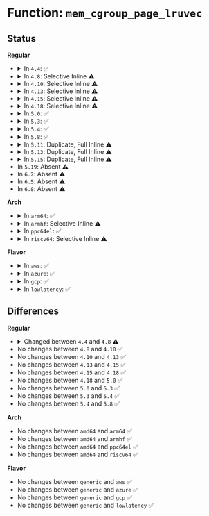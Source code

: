 # Function: <code>mem_cgroup_page_lruvec</code>

## Status
<b>Regular</b>
<ul>
<li>
<details>
<summary>In <code>4.4</code>: ✅</summary>

```c
struct lruvec *mem_cgroup_page_lruvec(struct page *page, struct zone *zone);
```

**Collision:** Unique Global

**Inline:** No

**Transformation:** False

**Instances:**

```
In mm/memcontrol.c (ffffffff811febf0)
Location: mm/memcontrol.c:1083
Inline: False
Direct callers:
  - mm/swap.c:__page_cache_release
  - mm/swap.c:release_pages
  - mm/swap.c:pagevec_lru_move_fn
  - mm/swap.c:add_page_to_unevictable_list
  - mm/vmscan.c:move_active_pages_to_lru
  - mm/vmscan.c:isolate_lru_page
  - mm/vmscan.c:putback_inactive_pages
  - mm/vmscan.c:check_move_unevictable_pages
  - mm/compaction.c:isolate_migratepages_block
  - mm/huge_memory.c:split_huge_page_to_list
  - mm/memcontrol.c:lock_page_lru
  - mm/memcontrol.c:unlock_page_lru
```
**Symbols:**

```
ffffffff811febf0-ffffffff811fec4d: mem_cgroup_page_lruvec (STB_GLOBAL)
```
</details>
</li>
<li>
<details>
<summary>In <code>4.8</code>: Selective Inline ⚠️</summary>

```c
struct lruvec *mem_cgroup_page_lruvec(struct page *page, struct pglist_data *pgdat);
```

**Collision:** Unique Global

**Inline:** Selective

**Transformation:** False

**Instances:**

```
In mm/memcontrol.c (ffffffff812247f2)
Location: mm/memcontrol.c:932
Inline: True
Inline callers:
  - mm/memcontrol.c:mem_cgroup_commit_charge
  - mm/memcontrol.c:mem_cgroup_commit_charge
Direct callers:
  - mm/swap.c:release_pages
  - mm/swap.c:add_page_to_unevictable_list
  - mm/swap.c:pagevec_lru_move_fn
  - mm/swap.c:__page_cache_release
  - mm/vmscan.c:check_move_unevictable_pages
  - mm/vmscan.c:move_active_pages_to_lru
  - mm/vmscan.c:putback_inactive_pages
  - mm/vmscan.c:isolate_lru_page
  - mm/compaction.c:isolate_migratepages_block
  - mm/huge_memory.c:split_huge_page_to_list
```
**Symbols:**

```
ffffffff81222b80-ffffffff81222bc7: mem_cgroup_page_lruvec (STB_GLOBAL)
```
</details>
</li>
<li>
<details>
<summary>In <code>4.10</code>: Selective Inline ⚠️</summary>

```c
struct lruvec *mem_cgroup_page_lruvec(struct page *page, struct pglist_data *pgdat);
```

**Collision:** Unique Global

**Inline:** Selective

**Transformation:** False

**Instances:**

```
In mm/memcontrol.c (ffffffff81236ddb)
Location: mm/memcontrol.c:971
Inline: True
Inline callers:
  - mm/memcontrol.c:mem_cgroup_commit_charge
  - mm/memcontrol.c:mem_cgroup_commit_charge
Direct callers:
  - mm/swap.c:release_pages
  - mm/swap.c:add_page_to_unevictable_list
  - mm/swap.c:pagevec_lru_move_fn
  - mm/swap.c:__page_cache_release
  - mm/vmscan.c:check_move_unevictable_pages
  - mm/vmscan.c:move_active_pages_to_lru
  - mm/vmscan.c:putback_inactive_pages
  - mm/vmscan.c:isolate_lru_page
  - mm/compaction.c:isolate_migratepages_block
  - mm/huge_memory.c:split_huge_page_to_list
```
**Symbols:**

```
ffffffff81234f60-ffffffff81234fa7: mem_cgroup_page_lruvec (STB_GLOBAL)
```
</details>
</li>
<li>
<details>
<summary>In <code>4.13</code>: Selective Inline ⚠️</summary>

```c
struct lruvec *mem_cgroup_page_lruvec(struct page *page, struct pglist_data *pgdat);
```

**Collision:** Unique Global

**Inline:** Selective

**Transformation:** False

**Instances:**

```
In mm/memcontrol.c (ffffffff81242889)
Location: mm/memcontrol.c:941
Inline: True
Inline callers:
  - mm/memcontrol.c:mem_cgroup_commit_charge
  - mm/memcontrol.c:mem_cgroup_commit_charge
Direct callers:
  - mm/page-writeback.c:test_clear_page_writeback
  - mm/swap.c:release_pages
  - mm/swap.c:add_page_to_unevictable_list
  - mm/swap.c:pagevec_lru_move_fn
  - mm/swap.c:__page_cache_release
  - mm/vmscan.c:check_move_unevictable_pages
  - mm/vmscan.c:move_active_pages_to_lru
  - mm/vmscan.c:putback_inactive_pages
  - mm/vmscan.c:isolate_lru_page
  - mm/compaction.c:isolate_migratepages_block
  - mm/huge_memory.c:split_huge_page_to_list
```
**Symbols:**

```
ffffffff812409e0-ffffffff81240a30: mem_cgroup_page_lruvec (STB_GLOBAL)
```
</details>
</li>
<li>
<details>
<summary>In <code>4.15</code>: Selective Inline ⚠️</summary>

```c
struct lruvec *mem_cgroup_page_lruvec(struct page *page, struct pglist_data *pgdat);
```

**Collision:** Unique Global

**Inline:** Selective

**Transformation:** False

**Instances:**

```
In mm/memcontrol.c (ffffffff812626c9)
Location: mm/memcontrol.c:955
Inline: True
Inline callers:
  - mm/memcontrol.c:mem_cgroup_commit_charge
  - mm/memcontrol.c:mem_cgroup_commit_charge
Direct callers:
  - mm/page-writeback.c:test_clear_page_writeback
  - mm/swap.c:release_pages
  - mm/swap.c:add_page_to_unevictable_list
  - mm/swap.c:pagevec_lru_move_fn
  - mm/swap.c:__page_cache_release
  - mm/vmscan.c:check_move_unevictable_pages
  - mm/vmscan.c:move_active_pages_to_lru
  - mm/vmscan.c:putback_inactive_pages
  - mm/vmscan.c:isolate_lru_page
  - mm/compaction.c:isolate_migratepages_block
  - mm/huge_memory.c:split_huge_page_to_list
```
**Symbols:**

```
ffffffff81260720-ffffffff81260770: mem_cgroup_page_lruvec (STB_GLOBAL)
```
</details>
</li>
<li>
<details>
<summary>In <code>4.18</code>: Selective Inline ⚠️</summary>

```c
struct lruvec *mem_cgroup_page_lruvec(struct page *page, struct pglist_data *pgdat);
```

**Collision:** Unique Global

**Inline:** Selective

**Transformation:** False

**Instances:**

```
In mm/memcontrol.c (ffffffff81286889)
Location: mm/memcontrol.c:926
Inline: True
Inline callers:
  - mm/memcontrol.c:mem_cgroup_commit_charge
  - mm/memcontrol.c:mem_cgroup_commit_charge
Direct callers:
  - mm/page-writeback.c:test_clear_page_writeback
  - mm/swap.c:release_pages
  - mm/swap.c:pagevec_lru_move_fn
  - mm/swap.c:__page_cache_release
  - mm/vmscan.c:check_move_unevictable_pages
  - mm/vmscan.c:move_active_pages_to_lru
  - mm/vmscan.c:putback_inactive_pages
  - mm/vmscan.c:isolate_lru_page
  - mm/compaction.c:isolate_migratepages_block
  - mm/huge_memory.c:split_huge_page_to_list
```
**Symbols:**

```
ffffffff812848f0-ffffffff81284940: mem_cgroup_page_lruvec (STB_GLOBAL)
```
</details>
</li>
<li>
<details>
<summary>In <code>5.0</code>: ✅</summary>

```c
struct lruvec *mem_cgroup_page_lruvec(struct page *page, struct pglist_data *pgdat);
```

**Collision:** Unique Global

**Inline:** No

**Transformation:** False

**Instances:**

```
In mm/memcontrol.c (ffffffff81299800)
Location: mm/memcontrol.c:1100
Inline: False
Direct callers:
  - mm/page-writeback.c:test_clear_page_writeback
  - mm/swap.c:release_pages
  - mm/swap.c:pagevec_lru_move_fn
  - mm/swap.c:__page_cache_release
  - mm/vmscan.c:check_move_unevictable_pages
  - mm/vmscan.c:move_active_pages_to_lru
  - mm/vmscan.c:putback_inactive_pages
  - mm/vmscan.c:isolate_lru_page
  - mm/compaction.c:isolate_migratepages_block
  - mm/huge_memory.c:split_huge_page_to_list
  - mm/memcontrol.c:mem_cgroup_commit_charge
  - mm/memcontrol.c:mem_cgroup_commit_charge
```
**Symbols:**

```
ffffffff81299800-ffffffff81299850: mem_cgroup_page_lruvec (STB_GLOBAL)
```
</details>
</li>
<li>
<details>
<summary>In <code>5.3</code>: ✅</summary>

```c
struct lruvec *mem_cgroup_page_lruvec(struct page *page, struct pglist_data *pgdat);
```

**Collision:** Unique Global

**Inline:** No

**Transformation:** False

**Instances:**

```
In mm/memcontrol.c (ffffffff812b4b60)
Location: mm/memcontrol.c:1236
Inline: False
Direct callers:
  - mm/page-writeback.c:test_clear_page_writeback
  - mm/swap.c:release_pages
  - mm/swap.c:pagevec_lru_move_fn
  - mm/swap.c:__page_cache_release
  - mm/vmscan.c:check_move_unevictable_pages
  - mm/vmscan.c:move_pages_to_lru
  - mm/vmscan.c:isolate_lru_page
  - mm/compaction.c:isolate_migratepages_block
  - mm/huge_memory.c:__split_huge_page
  - mm/memcontrol.c:mem_cgroup_commit_charge
  - mm/memcontrol.c:mem_cgroup_commit_charge
```
**Symbols:**

```
ffffffff812b4b60-ffffffff812b4bb0: mem_cgroup_page_lruvec (STB_GLOBAL)
```
</details>
</li>
<li>
<details>
<summary>In <code>5.4</code>: ✅</summary>

```c
struct lruvec *mem_cgroup_page_lruvec(struct page *page, struct pglist_data *pgdat);
```

**Collision:** Unique Global

**Inline:** No

**Transformation:** False

**Instances:**

```
In mm/memcontrol.c (ffffffff812c6630)
Location: mm/memcontrol.c:1247
Inline: False
Direct callers:
  - mm/page-writeback.c:test_clear_page_writeback
  - mm/swap.c:release_pages
  - mm/swap.c:pagevec_lru_move_fn
  - mm/swap.c:__page_cache_release
  - mm/vmscan.c:check_move_unevictable_pages
  - mm/vmscan.c:move_pages_to_lru
  - mm/vmscan.c:isolate_lru_page
  - mm/compaction.c:isolate_migratepages_block
  - mm/huge_memory.c:__split_huge_page
  - mm/memcontrol.c:mem_cgroup_commit_charge
  - mm/memcontrol.c:mem_cgroup_commit_charge
```
**Symbols:**

```
ffffffff812c6630-ffffffff812c6680: mem_cgroup_page_lruvec (STB_GLOBAL)
```
</details>
</li>
<li>
<details>
<summary>In <code>5.8</code>: ✅</summary>

```c
struct lruvec *mem_cgroup_page_lruvec(struct page *page, struct pglist_data *pgdat);
```

**Collision:** Unique Global

**Inline:** No

**Transformation:** False

**Instances:**

```
In mm/memcontrol.c (ffffffff812fc0a0)
Location: mm/memcontrol.c:1207
Inline: False
Direct callers:
  - mm/page-writeback.c:test_clear_page_writeback
  - mm/swap.c:release_pages
  - mm/swap.c:lru_note_cost_page
  - mm/swap.c:pagevec_lru_move_fn
  - mm/swap.c:__page_cache_release
  - mm/vmscan.c:check_move_unevictable_pages
  - mm/vmscan.c:isolate_lru_page
  - mm/compaction.c:isolate_migratepages_block
  - mm/workingset.c:workingset_activation
  - mm/huge_memory.c:__split_huge_page
```
**Symbols:**

```
ffffffff812fc0a0-ffffffff812fc0e7: mem_cgroup_page_lruvec (STB_GLOBAL)
```
</details>
</li>
<li>
<details>
<summary>In <code>5.11</code>: Duplicate, Full Inline ⚠️</summary>

**Collision:** Static Duplication

**Inline:** Full

**Transformation:** False

**Instances:**

```
In mm/page-writeback.c (ffffffff8126686c)
Location: include/linux/memcontrol.h:663
Inline: True
Inline callers:
  - mm/page-writeback.c:test_clear_page_writeback
```
```
In mm/swap.c (ffffffff8126a3a2)
Location: include/linux/memcontrol.h:663
Inline: True
Inline callers:
  - mm/swap.c:lru_note_cost_page
```
```
In mm/compaction.c (ffffffff8128cbdd)
Location: include/linux/memcontrol.h:663
Inline: True
Inline callers:
  - mm/compaction.c:isolate_migratepages_block
```
```
In mm/workingset.c (ffffffff81291169)
Location: include/linux/memcontrol.h:663
Inline: True
Inline callers:
  - mm/workingset.c:workingset_activation
```
```
In mm/memcontrol.c (ffffffff8130823e)
Location: include/linux/memcontrol.h:663
Inline: True
Inline callers:
  - mm/memcontrol.c:lock_page_lruvec_irqsave
  - mm/memcontrol.c:lock_page_lruvec_irq
  - mm/memcontrol.c:lock_page_lruvec
```
</details>
</li>
<li>
<details>
<summary>In <code>5.13</code>: Duplicate, Full Inline ⚠️</summary>

**Collision:** Static Duplication

**Inline:** Full

**Transformation:** False

**Instances:**

```
In mm/swap.c (ffffffff8126f4b1)
Location: include/linux/memcontrol.h:750
Inline: True
Inline callers:
  - mm/swap.c:lru_note_cost_page
```
```
In mm/compaction.c (ffffffff81291a39)
Location: include/linux/memcontrol.h:750
Inline: True
Inline callers:
  - mm/compaction.c:isolate_migratepages_block
```
```
In mm/workingset.c (ffffffff81296779)
Location: include/linux/memcontrol.h:750
Inline: True
Inline callers:
  - mm/workingset.c:workingset_activation
```
```
In mm/memcontrol.c (ffffffff8130e9d2)
Location: include/linux/memcontrol.h:750
Inline: True
Inline callers:
  - mm/memcontrol.c:lock_page_lruvec_irqsave
  - mm/memcontrol.c:lock_page_lruvec_irq
  - mm/memcontrol.c:lock_page_lruvec
```
</details>
</li>
<li>
<details>
<summary>In <code>5.15</code>: Duplicate, Full Inline ⚠️</summary>

**Collision:** Static Duplication

**Inline:** Full

**Transformation:** False

**Instances:**

```
In mm/swap.c (ffffffff812ac601)
Location: include/linux/memcontrol.h:762
Inline: True
Inline callers:
  - mm/swap.c:lru_note_cost_page
```
```
In mm/compaction.c (ffffffff812d1304)
Location: include/linux/memcontrol.h:762
Inline: True
Inline callers:
  - mm/compaction.c:isolate_migratepages_block
```
```
In mm/workingset.c (ffffffff812d6eda)
Location: include/linux/memcontrol.h:762
Inline: True
Inline callers:
  - mm/workingset.c:workingset_activation
```
```
In mm/memcontrol.c (ffffffff813597e6)
Location: include/linux/memcontrol.h:762
Inline: True
Inline callers:
  - mm/memcontrol.c:lock_page_lruvec_irqsave
  - mm/memcontrol.c:lock_page_lruvec_irq
  - mm/memcontrol.c:lock_page_lruvec
```
</details>
</li>
<li>
In <code>5.19</code>: Absent ⚠️
</li>
<li>
In <code>6.2</code>: Absent ⚠️
</li>
<li>
In <code>6.5</code>: Absent ⚠️
</li>
<li>
In <code>6.8</code>: Absent ⚠️
</li>
</ul>
<b>Arch</b>
<ul>
<li>
<details>
<summary>In <code>arm64</code>: ✅</summary>

```c
struct lruvec *mem_cgroup_page_lruvec(struct page *page, struct pglist_data *pgdat);
```

**Collision:** Unique Global

**Inline:** No

**Transformation:** False

**Instances:**

```
In mm/memcontrol.c (ffff800010369388)
Location: mm/memcontrol.c:1247
Inline: False
Direct callers:
  - mm/page-writeback.c:test_clear_page_writeback
  - mm/swap.c:release_pages
  - mm/swap.c:pagevec_lru_move_fn
  - mm/swap.c:__page_cache_release
  - mm/vmscan.c:check_move_unevictable_pages
  - mm/vmscan.c:move_pages_to_lru
  - mm/vmscan.c:isolate_lru_page
  - mm/compaction.c:isolate_migratepages_block
  - mm/huge_memory.c:__split_huge_page
  - mm/memcontrol.c:mem_cgroup_commit_charge
  - mm/memcontrol.c:mem_cgroup_commit_charge
```
**Symbols:**

```
ffff800010369388-ffff800010369408: mem_cgroup_page_lruvec (STB_GLOBAL)
```
</details>
</li>
<li>
<details>
<summary>In <code>armhf</code>: Selective Inline ⚠️</summary>

```c
struct lruvec *mem_cgroup_page_lruvec(struct page *page, struct pglist_data *pgdat);
```

**Collision:** Unique Global

**Inline:** Selective

**Transformation:** False

**Instances:**

```
In mm/memcontrol.c (c055ce44)
Location: mm/memcontrol.c:1247
Inline: True
Inline callers:
  - mm/memcontrol.c:mem_cgroup_commit_charge
  - mm/memcontrol.c:mem_cgroup_commit_charge
Direct callers:
  - mm/page-writeback.c:test_clear_page_writeback
  - mm/swap.c:release_pages
  - mm/swap.c:pagevec_lru_move_fn
  - mm/swap.c:__page_cache_release
  - mm/vmscan.c:check_move_unevictable_pages
  - mm/vmscan.c:move_pages_to_lru
  - mm/vmscan.c:isolate_lru_page
  - mm/compaction.c:isolate_migratepages_block
```
**Symbols:**

```
c055a86c-c055a8c4: mem_cgroup_page_lruvec (STB_GLOBAL)
```
</details>
</li>
<li>
<details>
<summary>In <code>ppc64el</code>: ✅</summary>

```c
struct lruvec *mem_cgroup_page_lruvec(struct page *page, struct pglist_data *pgdat);
```

**Collision:** Unique Global

**Inline:** No

**Transformation:** False

**Instances:**

```
In mm/memcontrol.c (c0000000004579f0)
Location: mm/memcontrol.c:1247
Inline: False
Direct callers:
  - mm/page-writeback.c:test_clear_page_writeback
  - mm/swap.c:release_pages
  - mm/swap.c:pagevec_lru_move_fn
  - mm/swap.c:__page_cache_release
  - mm/vmscan.c:check_move_unevictable_pages
  - mm/vmscan.c:move_pages_to_lru
  - mm/vmscan.c:isolate_lru_page
  - mm/compaction.c:isolate_migratepages_block
  - mm/huge_memory.c:__split_huge_page
  - mm/memcontrol.c:mem_cgroup_commit_charge
  - mm/memcontrol.c:mem_cgroup_commit_charge
```
**Symbols:**

```
c0000000004579f0-c000000000457a6c: mem_cgroup_page_lruvec (STB_GLOBAL)
```
</details>
</li>
<li>
<details>
<summary>In <code>riscv64</code>: Selective Inline ⚠️</summary>

```c
struct lruvec *mem_cgroup_page_lruvec(struct page *page, struct pglist_data *pgdat);
```

**Collision:** Unique Global

**Inline:** Selective

**Transformation:** False

**Instances:**

```
In mm/memcontrol.c (ffffffe000248e1e)
Location: mm/memcontrol.c:1247
Inline: True
Inline callers:
  - mm/memcontrol.c:mem_cgroup_commit_charge
  - mm/memcontrol.c:mem_cgroup_commit_charge
Direct callers:
  - mm/page-writeback.c:test_clear_page_writeback
  - mm/swap.c:release_pages
  - mm/swap.c:pagevec_lru_move_fn
  - mm/swap.c:__page_cache_release
  - mm/vmscan.c:check_move_unevictable_pages
  - mm/vmscan.c:move_pages_to_lru
  - mm/vmscan.c:isolate_lru_page
  - mm/compaction.c:isolate_migratepages_block
```
**Symbols:**

```
ffffffe000246e72-ffffffe000246ed8: mem_cgroup_page_lruvec (STB_GLOBAL)
```
</details>
</li>
</ul>
<b>Flavor</b>
<ul>
<li>
<details>
<summary>In <code>aws</code>: ✅</summary>

```c
struct lruvec *mem_cgroup_page_lruvec(struct page *page, struct pglist_data *pgdat);
```

**Collision:** Unique Global

**Inline:** No

**Transformation:** False

**Instances:**

```
In mm/memcontrol.c (ffffffff812bec10)
Location: mm/memcontrol.c:1247
Inline: False
Direct callers:
  - mm/page-writeback.c:test_clear_page_writeback
  - mm/swap.c:release_pages
  - mm/swap.c:pagevec_lru_move_fn
  - mm/swap.c:__page_cache_release
  - mm/vmscan.c:check_move_unevictable_pages
  - mm/vmscan.c:move_pages_to_lru
  - mm/vmscan.c:isolate_lru_page
  - mm/compaction.c:isolate_migratepages_block
  - mm/huge_memory.c:__split_huge_page
  - mm/memcontrol.c:mem_cgroup_commit_charge
  - mm/memcontrol.c:mem_cgroup_commit_charge
```
**Symbols:**

```
ffffffff812bec10-ffffffff812bec60: mem_cgroup_page_lruvec (STB_GLOBAL)
```
</details>
</li>
<li>
<details>
<summary>In <code>azure</code>: ✅</summary>

```c
struct lruvec *mem_cgroup_page_lruvec(struct page *page, struct pglist_data *pgdat);
```

**Collision:** Unique Global

**Inline:** No

**Transformation:** False

**Instances:**

```
In mm/memcontrol.c (ffffffff812afd00)
Location: mm/memcontrol.c:1247
Inline: False
Direct callers:
  - mm/page-writeback.c:test_clear_page_writeback
  - mm/swap.c:release_pages
  - mm/swap.c:pagevec_lru_move_fn
  - mm/swap.c:__page_cache_release
  - mm/vmscan.c:check_move_unevictable_pages
  - mm/vmscan.c:move_pages_to_lru
  - mm/vmscan.c:isolate_lru_page
  - mm/compaction.c:isolate_migratepages_block
  - mm/huge_memory.c:__split_huge_page
  - mm/memcontrol.c:mem_cgroup_commit_charge
  - mm/memcontrol.c:mem_cgroup_commit_charge
```
**Symbols:**

```
ffffffff812afd00-ffffffff812afd50: mem_cgroup_page_lruvec (STB_GLOBAL)
```
</details>
</li>
<li>
<details>
<summary>In <code>gcp</code>: ✅</summary>

```c
struct lruvec *mem_cgroup_page_lruvec(struct page *page, struct pglist_data *pgdat);
```

**Collision:** Unique Global

**Inline:** No

**Transformation:** False

**Instances:**

```
In mm/memcontrol.c (ffffffff812bca20)
Location: mm/memcontrol.c:1247
Inline: False
Direct callers:
  - mm/page-writeback.c:test_clear_page_writeback
  - mm/swap.c:release_pages
  - mm/swap.c:pagevec_lru_move_fn
  - mm/swap.c:__page_cache_release
  - mm/vmscan.c:check_move_unevictable_pages
  - mm/vmscan.c:move_pages_to_lru
  - mm/vmscan.c:isolate_lru_page
  - mm/compaction.c:isolate_migratepages_block
  - mm/huge_memory.c:__split_huge_page
  - mm/memcontrol.c:mem_cgroup_commit_charge
  - mm/memcontrol.c:mem_cgroup_commit_charge
```
**Symbols:**

```
ffffffff812bca20-ffffffff812bca70: mem_cgroup_page_lruvec (STB_GLOBAL)
```
</details>
</li>
<li>
<details>
<summary>In <code>lowlatency</code>: ✅</summary>

```c
struct lruvec *mem_cgroup_page_lruvec(struct page *page, struct pglist_data *pgdat);
```

**Collision:** Unique Global

**Inline:** No

**Transformation:** False

**Instances:**

```
In mm/memcontrol.c (ffffffff812cd200)
Location: mm/memcontrol.c:1247
Inline: False
Direct callers:
  - mm/page-writeback.c:test_clear_page_writeback
  - mm/swap.c:release_pages
  - mm/swap.c:pagevec_lru_move_fn
  - mm/swap.c:__page_cache_release
  - mm/vmscan.c:check_move_unevictable_pages
  - mm/vmscan.c:move_pages_to_lru
  - mm/vmscan.c:isolate_lru_page
  - mm/compaction.c:isolate_migratepages_block
  - mm/huge_memory.c:__split_huge_page
  - mm/memcontrol.c:mem_cgroup_commit_charge
  - mm/memcontrol.c:mem_cgroup_commit_charge
```
**Symbols:**

```
ffffffff812cd200-ffffffff812cd250: mem_cgroup_page_lruvec (STB_GLOBAL)
```
</details>
</li>
</ul>

## Differences
<b>Regular</b>
<ul>
<li>
<details>
<summary>Changed between <code>4.4</code> and <code>4.8</code> ⚠️</summary>
<ul>
<li>
<b>Param added. </b>
<code>struct pglist_data *pgdat</code>
</li>
<li>
<b>Param removed. </b>
<code>struct zone *zone</code>
</li>
</ul>
</details>
</li>
<li>
No changes between <code>4.8</code> and <code>4.10</code> ✅
</li>
<li>
No changes between <code>4.10</code> and <code>4.13</code> ✅
</li>
<li>
No changes between <code>4.13</code> and <code>4.15</code> ✅
</li>
<li>
No changes between <code>4.15</code> and <code>4.18</code> ✅
</li>
<li>
No changes between <code>4.18</code> and <code>5.0</code> ✅
</li>
<li>
No changes between <code>5.0</code> and <code>5.3</code> ✅
</li>
<li>
No changes between <code>5.3</code> and <code>5.4</code> ✅
</li>
<li>
No changes between <code>5.4</code> and <code>5.8</code> ✅
</li>
</ul>
<b>Arch</b>
<ul>
<li>
No changes between <code>amd64</code> and <code>arm64</code> ✅
</li>
<li>
No changes between <code>amd64</code> and <code>armhf</code> ✅
</li>
<li>
No changes between <code>amd64</code> and <code>ppc64el</code> ✅
</li>
<li>
No changes between <code>amd64</code> and <code>riscv64</code> ✅
</li>
</ul>
<b>Flavor</b>
<ul>
<li>
No changes between <code>generic</code> and <code>aws</code> ✅
</li>
<li>
No changes between <code>generic</code> and <code>azure</code> ✅
</li>
<li>
No changes between <code>generic</code> and <code>gcp</code> ✅
</li>
<li>
No changes between <code>generic</code> and <code>lowlatency</code> ✅
</li>
</ul>
